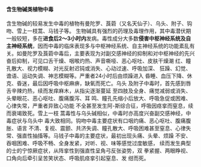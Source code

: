 #### 含生物碱类植物中毒
含生物碱的较易发生中毒的植物有曼陀罗、莨菪（又名天仙子）、乌头、附子、钩吻、雪上一枝蒿、马钱子等。
生物碱具有强烈的药理及毒理作用，其中毒潜伏期一般较短，多在**进食后2～3小时内**发病。毒性成分大多数**侵害中枢神经系统及自主神经系统**，因而中毒的临床表现多与中枢神经系统、自主神经系统的功能紊乱有关。如曼陀罗及莨菪中毒后，主要表现为对副交感神经的抑制和对中枢神经的先兴
奋后抑制，可见口舌干燥、咽喉灼热、声音嘶哑、恶心呕吐、皮肤干燥潮
红、瞳孔散大、视力模糊、对光反射迟钝或消失、心动过速、呼吸加深、
狂躁、幻觉、谵语、运动失调、神志模糊等。严重者24小时后由烦躁进入
昏睡、血压下降、休克、昏迷，最后因呼吸中枢麻痹，缺氧而死亡。乌头
及附子中毒时，首先感到唇舌辛辣灼热，续而发痒麻木，从指尖逐渐蔓延
至四肢及全身、痛觉减弱或消失、头晕眼花、恶心呕吐、腹痛腹泻、耳
鸣、瞳孔先缩小后放大、呼吸急促或困难、心律失常，严重者异致心功能
不全甚至发生阿-斯综合征，呼吸因痉挛而窒息，续而衰竭致死。雪上一枝
蒿毒性与乌头碱相似，中毒时亦高度兴奋副交感神经，中毒症状与乌头中
毒大致相同。钩吻中毒主要症状有口咽灼痛、恶心呕吐、腹痛腹胀、语言
不清、复视、震颤、共济失调、瞳孔散大、呼吸困难甚至窒息、心律失
常、强直性抽搐等。马钱子中毒的主要症状，最初出现头痛、头晕、烦躁
不安、吞咽困难、呼吸不畅、全身发紧，对听、视、味等感觉过度敏感，
续而发生典型的士的宁惊厥症状，从阵挛性到强直性呈角弓反张姿势，双
拳紧握、两眼睁视、口角向后牵引呈苦笑状态、呼吸肌痉挛引起窒息、发
绀而死。






















